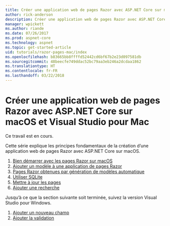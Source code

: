 ```yaml
---
title: Créer une application web de pages Razor avec ASP.NET Core sur macOS et Visual Studio pour Mac
author: rick-anderson
description: Créer une application web de pages Razor avec ASP.NET Core et EF Core.
manager: wpickett
ms.author: riande
ms.date: 07/26/2017
ms.prod: aspnet-core
ms.technology: aspnet
ms.topic: get-started-article
uid: tutorials/razor-pages-mac/index
ms.openlocfilehash: b83665bb8ffffd52442cd6bf67b2e23d097581db
ms.sourcegitcommit: 48beecfe749ddac52bc79aa3eb246a2dcdaa1862
ms.translationtype: HT
ms.contentlocale: fr-FR
ms.lasthandoff: 03/22/2018
---
```

# <a name="create-a-razor-pages-web-app-with-aspnet-core-on-macos-with-visual-studio-for-mac"></a>Créer une application web de pages Razor avec ASP.NET Core sur macOS et Visual Studio pour Mac

Ce travail est en cours.

Cette série explique les principes fondamentaux de la création d’une application web de pages Razor avec ASP.NET Core sur macOS.

1. [Bien démarrer avec les pages Razor sur macOS](xref:tutorials/razor-pages-mac/razor-pages-start)
1. [Ajouter un modèle à une application de pages Razor](xref:tutorials/razor-pages-mac/model)
1. [Pages Razor obtenues par génération de modèles automatique](xref:tutorials/razor-pages-mac/page)
1. [Utiliser SQLite](xref:tutorials/razor-pages-mac/sql)
1. [Mettre à jour les pages](xref:tutorials/razor-pages-mac/da1)
1. [Ajouter une recherche](xref:tutorials/razor-pages-mac/search)

Jusqu’à ce que la section suivante soit terminée, suivez la version Visual Studio pour Windows.

1. [Ajouter un nouveau champ](xref:tutorials/razor-pages/new-field)
1. [Ajouter la validation](xref:tutorials/razor-pages/validation)
